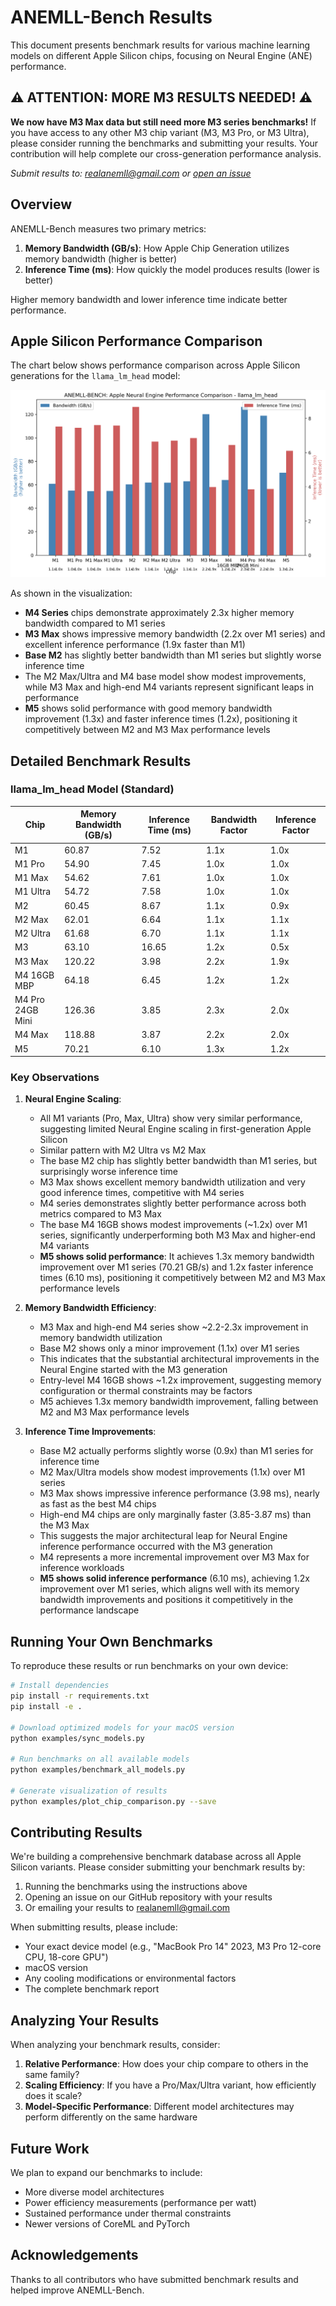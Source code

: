 # ANEMLL-Bench Results

This document presents benchmark results for various machine learning models on different Apple Silicon chips, focusing on Neural Engine (ANE) performance.

## ⚠️ ATTENTION: MORE M3 RESULTS NEEDED! ⚠️

**We now have M3 Max data but still need more M3 series benchmarks!** If you have access to any other M3 chip variant (M3, M3 Pro, or M3 Ultra), please consider running the benchmarks and submitting your results. Your contribution will help complete our cross-generation performance analysis.

*Submit results to: [realanemll@gmail.com](mailto:realanemll@gmail.com) or [open an issue](https://github.com/Anemll/anemll-bench/issues/new)*

## Overview

ANEMLL-Bench measures two primary metrics:
1. **Memory Bandwidth (GB/s)**: How Apple Chip Generation utilizes memory bandwidth (higher is better)
2. **Inference Time (ms)**: How quickly the model produces results (lower is better)

Higher memory bandwidth and lower inference time indicate better performance.

## Apple Silicon Performance Comparison

The chart below shows performance comparison across Apple Silicon generations for the `llama_lm_head` model:

![Apple Silicon Performance Comparison](./reports/chip_comparison_llama_lm_head.png?v=20251028_v5)

As shown in the visualization:
- **M4 Series** chips demonstrate approximately 2.3x higher memory bandwidth compared to M1 series
- **M3 Max** shows impressive memory bandwidth (2.2x over M1 series) and excellent inference performance (1.9x faster than M1)
- **Base M2** has slightly better bandwidth than M1 series but slightly worse inference time
- The M2 Max/Ultra and M4 base model show modest improvements, while M3 Max and high-end M4 variants represent significant leaps in performance
- **M5** shows solid performance with good memory bandwidth improvement (1.3x) and faster inference times (1.2x), positioning it competitively between M2 and M3 Max performance levels

## Detailed Benchmark Results

### llama_lm_head Model (Standard)

| Chip | Memory Bandwidth (GB/s) | Inference Time (ms) | Bandwidth Factor | Inference Factor |
|------|------------------------|---------------------|------------------|------------------|
| M1 | 60.87 | 7.52 | 1.1x | 1.0x |
| M1 Pro | 54.90 | 7.45 | 1.0x | 1.0x |
| M1 Max | 54.62 | 7.61 | 1.0x | 1.0x |
| M1 Ultra | 54.72 | 7.58 | 1.0x | 1.0x |
| M2 | 60.45 | 8.67 | 1.1x | 0.9x |
| M2 Max | 62.01 | 6.64 | 1.1x | 1.1x |
| M2 Ultra | 61.68 | 6.70 | 1.1x | 1.1x |
| M3 | 63.10 | 16.65 | 1.2x | 0.5x |
| M3 Max | 120.22 | 3.98 | 2.2x | 1.9x |
| M4 16GB MBP  | 64.18 | 6.45 | 1.2x | 1.2x |
| M4 Pro 24GB Mini| 126.36 | 3.85 | 2.3x | 2.0x |
| M4 Max | 118.88 | 3.87 | 2.2x | 2.0x |
| M5 | 70.21 | 6.10 | 1.3x | 1.2x |

### Key Observations

1. **Neural Engine Scaling**:
   - All M1 variants (Pro, Max, Ultra) show very similar performance, suggesting limited Neural Engine scaling in first-generation Apple Silicon
   - Similar pattern with M2 Ultra vs M2 Max
   - The base M2 chip has slightly better bandwidth than M1 series, but surprisingly worse inference time
   - M3 Max shows excellent memory bandwidth utilization and very good inference times, competitive with M4 series
   - M4 series demonstrates slightly better performance across both metrics compared to M3 Max
   - The base M4 16GB shows modest improvements (~1.2x) over M1 series, significantly underperforming both M3 Max and higher-end M4 variants
   - **M5 shows solid performance**: It achieves 1.3x memory bandwidth improvement over M1 series (70.21 GB/s) and 1.2x faster inference times (6.10 ms), positioning it competitively between M2 and M3 Max performance levels

2. **Memory Bandwidth Efficiency**:
   - M3 Max and high-end M4 series show ~2.2-2.3x improvement in memory bandwidth utilization
   - Base M2 shows only a minor improvement (1.1x) over M1 series
   - This indicates that the substantial architectural improvements in the Neural Engine started with the M3 generation
   - Entry-level M4 16GB shows ~1.2x improvement, suggesting memory configuration or thermal constraints may be factors
   - M5 achieves 1.3x memory bandwidth improvement, falling between M2 and M3 Max performance levels

3. **Inference Time Improvements**:
   - Base M2 actually performs slightly worse (0.9x) than M1 series for inference time
   - M2 Max/Ultra models show modest improvements (1.1x) over M1 series
   - M3 Max shows impressive inference performance (3.98 ms), nearly as fast as the best M4 chips
   - High-end M4 chips are only marginally faster (3.85-3.87 ms) than the M3 Max
   - This suggests the major architectural leap for Neural Engine inference performance occurred with the M3 generation
   - M4 represents a more incremental improvement over M3 Max for inference workloads
   - **M5 shows solid inference performance** (6.10 ms), achieving 1.2x improvement over M1 series, which aligns well with its memory bandwidth improvements and positions it competitively in the performance landscape

## Running Your Own Benchmarks

To reproduce these results or run benchmarks on your own device:

```bash
# Install dependencies
pip install -r requirements.txt
pip install -e .

# Download optimized models for your macOS version
python examples/sync_models.py

# Run benchmarks on all available models
python examples/benchmark_all_models.py

# Generate visualization of results
python examples/plot_chip_comparison.py --save
```

## Contributing Results

We're building a comprehensive benchmark database across all Apple Silicon variants. Please consider submitting your benchmark results by:

1. Running the benchmarks using the instructions above
2. Opening an issue on our GitHub repository with your results
3. Or emailing your results to realanemll@gmail.com

When submitting results, please include:
- Your exact device model (e.g., "MacBook Pro 14" 2023, M3 Pro 12-core CPU, 18-core GPU")
- macOS version
- Any cooling modifications or environmental factors
- The complete benchmark report

## Analyzing Your Results

When analyzing your benchmark results, consider:

1. **Relative Performance**: How does your chip compare to others in the same family?
2. **Scaling Efficiency**: If you have a Pro/Max/Ultra variant, how efficiently does it scale?
3. **Model-Specific Performance**: Different model architectures may perform differently on the same hardware

## Future Work

We plan to expand our benchmarks to include:
- More diverse model architectures
- Power efficiency measurements (performance per watt)
- Sustained performance under thermal constraints
- Newer versions of CoreML and PyTorch

## Acknowledgements

Thanks to all contributors who have submitted benchmark results and helped improve ANEMLL-Bench. 
